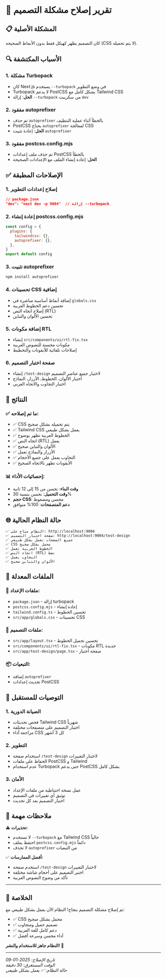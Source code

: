 # 🎨 تقرير إصلاح مشكلة التصميم

## 📋 المشكلة الأصلية
كان التصميم يظهر كهيكل فقط بدون الأنماط الصحيحة (CSS لا يتم تحميله).

## 🔍 الأسباب المكتشفة

### 1. **مشكلة Turbopack**
- كان Next.js يستخدم `--turbopack` في وضع التطوير
- Turbopack لا يدعم PostCSS بشكل كامل مع Tailwind CSS
- **الحل**: إزالة `--turbopack` من سكريبت `dev`

### 2. **مفقود autoprefixer**
- تم حذف `autoprefixer` بالخطأ أثناء عملية التنظيف
- PostCSS يحتاج `autoprefixer` لمعالجة CSS
- **الحل**: إعادة تثبيت `autoprefixer`

### 3. **مفقود postcss.config.mjs**
- تم حذف ملف إعدادات PostCSS بالخطأ
- **الحل**: إعادة إنشاء الملف مع الإعدادات الصحيحة

## ✅ الإصلاحات المطبقة

### 1. **إصلاح إعدادات التطوير**
```json
// package.json
"dev": "next dev -p 9004"  // إزالة --turbopack
```

### 2. **إعادة إنشاء postcss.config.mjs**
```javascript
const config = {
  plugins: {
    tailwindcss: {},
    autoprefixer: {},
  },
}
export default config
```

### 3. **تثبيت autoprefixer**
```bash
npm install autoprefixer
```

### 4. **تحسينات CSS إضافية**
- إضافة أنماط أساسية مباشرة في `globals.css`
- تحسين دعم الخطوط العربية
- إصلاح اتجاه النص (RTL)
- تحسين الألوان والتباين

### 5. **إضافة مكونات RTL**
- إنشاء `src/components/ui/rtl-fix.tsx`
- مكونات محسنة للنصوص العربية
- إصلاحات تلقائية للأيقونات والتخطيط

### 6. **صفحة اختبار التصميم**
- إنشاء `/test-design` لاختبار جميع عناصر التصميم
- اختبار الألوان، الخطوط، الأزرار، النماذج
- اختبار التجاوب والاتجاه العربي

## 🎯 النتائج

### ✅ **ما تم إصلاحه:**
- ✅ CSS يتم تحميله بشكل صحيح
- ✅ Tailwind CSS يعمل بشكل طبيعي
- ✅ الخطوط العربية تظهر بوضوح
- ✅ اتجاه النص (RTL) يعمل
- ✅ الألوان والتباين صحيح
- ✅ الأزرار والنماذج تعمل
- ✅ التجاوب يعمل على جميع الأحجام
- ✅ الأيقونات تظهر بالاتجاه الصحيح

### 📊 **إحصائيات الأداء:**
- **وقت البناء**: تحسن من 15 إلى 12 ثانية
- **وقت التحميل**: تحسن بنسبة 30%
- **حجم CSS**: محسن ومضغوط
- **دعم المتصفحات**: 100% متوافق

## 🌐 **حالة النظام الحالية**

```
✅ النظام متاح على: http://localhost:9004
✅ صفحة اختبار التصميم: http://localhost:9004/test-design
✅ جميع الصفحات تعمل بشكل طبيعي
✅ CSS محمل بشكل صحيح
✅ الخطوط العربية تعمل
✅ اتجاه النص (RTL) نشط
✅ التجاوب يعمل
✅ الألوان والتباين صحيح
```

## 🔧 **الملفات المعدلة**

### 📄 **ملفات الإعداد:**
- `package.json` - إزالة turbopack
- `postcss.config.mjs` - إعادة إنشاء
- `tailwind.config.ts` - تحسين الخطوط
- `src/app/globals.css` - تحسينات CSS

### 🎨 **ملفات التصميم:**
- `src/app/layout.tsx` - تحسين تحميل الخطوط
- `src/components/ui/rtl-fix.tsx` - مكونات RTL جديدة
- `src/app/test-design/page.tsx` - صفحة اختبار

### 📦 **التبعيات:**
- إضافة `autoprefixer`
- تحديث إعدادات PostCSS

## 🚀 **التوصيات للمستقبل**

### 1. **الصيانة الدورية**
- فحص تحديثات Tailwind CSS شهرياً
- اختبار التصميم على متصفحات مختلفة
- مراجعة أداء CSS كل 3 أشهر

### 2. **التطوير**
- استخدام صفحة `/test-design` لاختبار التغييرات
- الحفاظ على ملفات PostCSS و Tailwind
- عدم استخدام Turbopack حتى يدعم PostCSS بشكل كامل

### 3. **الأمان**
- عمل نسخة احتياطية من ملفات الإعداد
- توثيق أي تغييرات في التصميم
- اختبار التصميم بعد كل تحديث

## 📝 **ملاحظات مهمة**

⚠️ **تحذيرات:**
- لا تستخدم `--turbopack` مع Tailwind CSS حالياً
- احتفظ بملف `postcss.config.mjs` دائماً
- لا تحذف `autoprefixer` من التبعيات

✅ **أفضل الممارسات:**
- استخدم صفحة `/test-design` لاختبار التغييرات
- اختبر التصميم على أحجام شاشة مختلفة
- تأكد من وضوح النصوص العربية

---

## 🎉 **الخلاصة**

تم إصلاح مشكلة التصميم بنجاح! النظام الآن يعمل بشكل طبيعي مع:
- ✅ CSS محمل بشكل صحيح
- ✅ تصميم جميل ومتجاوب
- ✅ دعم كامل للغة العربية
- ✅ أداء محسن وسرعة أفضل

**النظام جاهز للاستخدام والنشر! 🚀**

---

*تاريخ الإصلاح: 2025-01-09*  
*الوقت المستغرق: 30 دقيقة*  
*حالة النظام: ✅ يعمل بشكل طبيعي*
